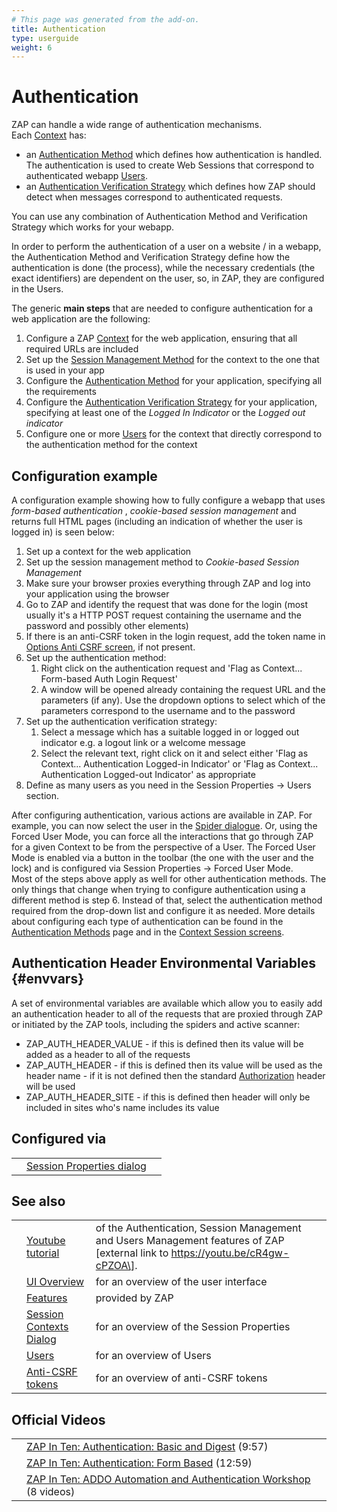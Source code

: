```yaml
---
# This page was generated from the add-on.
title: Authentication
type: userguide
weight: 6
---
```


# Authentication

ZAP can handle a wide range of authentication mechanisms.  
Each [Context](/docs/desktop/start/features/contexts/) has:

* an [Authentication Method](/docs/desktop/start/features/authmethods/) which defines how authentication is handled. The authentication is used to create Web Sessions that correspond to authenticated webapp [Users](/docs/desktop/start/features/users/).
* an [Authentication Verification Strategy](/docs/desktop/start/features/authstrategies/) which defines how ZAP should detect when messages correspond to authenticated requests.

You can use any combination of Authentication Method and Verification Strategy which works for your webapp.

In order to perform the authentication of a user on a website /
in a webapp, the Authentication Method and Verification Strategy define how the authentication
is done (the process), while the necessary credentials (the exact
identifiers) are dependent on the user, so, in ZAP, they are
configured in the Users.

The generic **main steps** that are needed to configure authentication for a web application
are the following:

1. Configure a ZAP [Context](/docs/desktop/start/features/contexts/) for the web application, ensuring that all required URLs are included
2. Set up the [Session Management Method](/docs/desktop/start/features/sessionmanagement/) for the context to the one that is used in your app
3. Configure the [Authentication Method](/docs/desktop/start/features/authmethods/) for your application, specifying all the requirements
4. Configure the [Authentication Verification Strategy](/docs/desktop/start/features/authstrategies/) for your application, specifying at least one of the *Logged In Indicator* or the *Logged out indicator*
5. Configure one or more [Users](/docs/desktop/start/features/users/) for the context that directly correspond to the authentication method for the context

## Configuration example

A configuration example showing how to fully configure a webapp that uses *form-based authentication* ,
*cookie-based session management* and returns full HTML pages (including an indication of whether the user is logged in) is seen below:

1. Set up a context for the web application
2. Set up the session management method to *Cookie-based Session Management*
3. Make sure your browser proxies everything through ZAP and log into your application using the browser
4. Go to ZAP and identify the request that was done for the login (most usually it's a HTTP POST request containing the username and the password and possibly other elements)
5. If there is an anti-CSRF token in the login request, add the token name in [Options Anti CSRF screen](/docs/desktop/ui/dialogs/options/anticsrf/), if not present.
6. Set up the authentication method:
    1. Right click on the authentication request and 'Flag as Context... Form-based Auth Login Request'
    2. A window will be opened already containing the request URL and the parameters (if any). Use the dropdown options to select which of the parameters correspond to the username and to the password
7. Set up the authentication verification strategy:
    1. Select a message which has a suitable logged in or logged out indicator e.g. a logout link or a welcome message
    2. Select the relevant text, right click on it and select either 'Flag as Context... Authentication Logged-in Indicator' or 'Flag as Context... Authentication Logged-out Indicator' as appropriate
8. Define as many users as you need in the Session Properties -\> Users section.

After configuring authentication, various actions are available in ZAP. For example, you can now select the user in the [Spider dialogue](/docs/desktop/ui/dialogs/spider/). Or, using the Forced User Mode, you can force all the interactions that go through ZAP for a given Context to be from the perspective of a User. The Forced User Mode is enabled via a button in the toolbar (the one with the user and the lock) and is configured via Session Properties -\> Forced User Mode.   
Most of the steps above apply as well for other authentication methods. The only things that change when trying to configure authentication using a different method is step 6. Instead of that, select the authentication method required from the drop-down list and configure it as needed. More details about configuring each type of authentication can be found in the [Authentication Methods](/docs/desktop/start/features/authmethods/) page and in the [Context Session screens](/docs/desktop/ui/dialogs/session/contexts/).

## Authentication Header Environmental Variables {#envvars}

A set of environmental variables are available which allow you to easily add an authentication header to all of the requests that are proxied through ZAP or initiated by the ZAP tools, including the spiders and active scanner:

* ZAP_AUTH_HEADER_VALUE - if this is defined then its value will be added as a header to all of the requests
* ZAP_AUTH_HEADER - if this is defined then its value will be used as the header name - if it is not defined then the standard [Authorization](https://developer.mozilla.org/en-US/docs/Web/HTTP/Headers/Authorization) header will be used
* ZAP_AUTH_HEADER_SITE - if this is defined then header will only be included in sites who's name includes its value

## Configured via

|   |                                                                              |   |
|---|------------------------------------------------------------------------------|---|
|   | [Session Properties dialog](/docs/desktop/ui/dialogs/session/contexts/#auth) |   |

## See also

|   |                                                                       |                                                                                                                                   |
|---|-----------------------------------------------------------------------|-----------------------------------------------------------------------------------------------------------------------------------|
|   | [Youtube tutorial](https://youtu.be/cR4gw-cPZOA)                      | of the Authentication, Session Management and Users Management features of ZAP \[external link to https://youtu.be/cR4gw-cPZOA\]. |
|   | [UI Overview](/docs/desktop/ui/)                                      | for an overview of the user interface                                                                                             |
|   | [Features](/docs/desktop/start/features/)                             | provided by ZAP                                                                                                                   |
|   | [Session Contexts Dialog](/docs/desktop/ui/dialogs/session/contexts/) | for an overview of the Session Properties                                                                                         |
|   | [Users](/docs/desktop/start/features/users/)                          | for an overview of Users                                                                                                          |
|   | [Anti-CSRF tokens](/docs/desktop/start/features/anticsrf/)            | for an overview of anti-CSRF tokens                                                                                               |

## Official Videos

|   |                                                                                                               |
|---|---------------------------------------------------------------------------------------------------------------|
|   | [ZAP In Ten: Authentication: Basic and Digest](https://play.sonatype.com/watch/ttqKANDzJCAdBUkPrsz6Td) (9:57) |
|   | [ZAP In Ten: Authentication: Form Based](https://play.sonatype.com/watch/B1vhaLSUsme7eA5hU8WeGB) (12:59)      |
|   | [ZAP In Ten: ADDO Automation and Authentication Workshop](/addo-auth-workshop/) (8 videos)                    |
